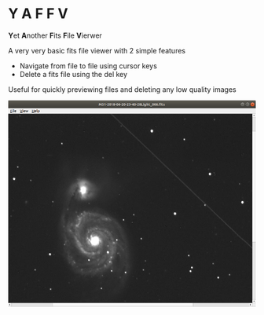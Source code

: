 # Y A F F V

**Y**et
**A**nother
**F**its
**F**ile
**V**ierwer

A very very basic fits file viewer with 2 simple features
 * Navigate from file to file using cursor keys
 * Delete a fits file using the del key
 
 Useful for quickly previewing files and deleting any low quality images
 
 ![screenshot](https://raw.githubusercontent.com/dokeeffe/yaffv/master/screenshot.png)